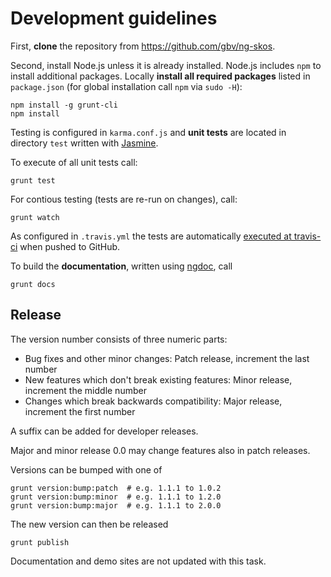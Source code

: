 # Development guidelines

First, **clone** the repository from <https://github.com/gbv/ng-skos>.

Second, install Node.js unless it is already installed. Node.js includes `npm`
to install additional packages. Locally **install all required packages**
listed in `package.json` (for global installation call `npm` via `sudo -H`):

    npm install -g grunt-cli
    npm install

Testing is configured in `karma.conf.js` and **unit tests** are located in
directory `test` written with [Jasmine](http://pivotal.github.io/jasmine/). 

To execute of all unit tests call:

    grunt test

For contious testing (tests are re-run on changes), call:

    grunt watch

As configured in `.travis.yml` the tests are automatically 
[executed at travis-ci](https://travis-ci.org/gbv/ng-skos)
when pushed to GitHub.

To build the **documentation**, written using
[ngdoc](https://github.com/angular/angular.js/wiki/Writing-AngularJS-Documentation),
call

    grunt docs

## Release

The version number consists of three numeric parts:

* Bug fixes and other minor changes: Patch release, increment the last number
* New features which don't break existing features: Minor release, increment the middle number
* Changes which break backwards compatibility: Major release, increment the first number

A suffix can be added for developer releases.

Major and minor release 0.0 may change features also in patch releases.

Versions can be bumped with one of

    grunt version:bump:patch  # e.g. 1.1.1 to 1.0.2
    grunt version:bump:minor  # e.g. 1.1.1 to 1.2.0
    grunt version:bump:major  # e.g. 1.1.1 to 2.0.0
 
The new version can then be released

    grunt publish

Documentation and demo sites are not updated with this task.

